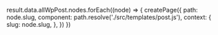 result.data.allWpPost.nodes.forEach((node) => {
  createPage({
    path: node.slug,
    component: path.resolve('./src/templates/post.js'),
    context: {
      slug: node.slug,
    },
  })
})